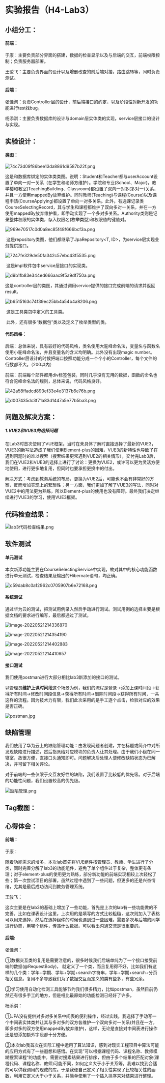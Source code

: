 # 实验报告（H4-Lab3）

## 小组分工：

#### 前端：

​	于康：主要负责部分界面的搭建，数据的检查显示以及与后端的交互，前端权限控制；负责服务器部署。

​	王骏飞：主要负责界面的设计以及增删改查的前后端对接，路由跳转等，同时负责测试。

#### 后端：

​	张佳洵：负责Controller层的设计，前后端接口的约定，以及阶段性对新开发的功能进行test找bug。

​	杨添淇：主要负责数据库的设计与domain层实体类的实现，service层接口的设计与实现。

## 实验设计：

#### 类图：

![74c73d09f86bee13da8861d9587b22f.png](https://s2.loli.net/2022/05/21/tuYzkfTieb3pW6v.png)

​		这是和数据库绑定的实体类类图。说明：Student和Teacher都与userAccount设置了单向一对一关系（在学生和老师方维护）。学院和专业(School、Major)，教学楼和教室(TeachingBuilding、Classroom)都设置了双向一对多(多对一)关系，并且一方使用mappedBy放弃维护。同时教师(Teaching)与课程(Course)以及课程申请(CourseApplying)都设置了单向一对多关系。此外，有选课记录类CourseSelectingRecord，其与学生和课程都维护了双向多对一关系，并在一方使用mappedBy放弃维护看，即手动实现了一个多对多关系。Authority类则是记录整体权限的实体类，存入权限名(枚举类型)和权限值的键值对。



![969e70517c0d0a8ec85f48f666bcf3a.png](https://s2.loli.net/2022/05/21/JeupWl3bVsIGnND.png)

​		这是repository类图，他们都继承了JpaRepository<T, ID>，为service层实现业务提供接口。



![7247fe329de50fa342c57ebc43f5535.png](https://s2.loli.net/2022/05/21/f7tvPmXblRcTn1z.png)

​		这是impl软件包中service层接口的实现类。



![d9b1fb83e344ed666aac9f5a9df750a.png](https://s2.loli.net/2022/05/21/uOy3oxBCtSsVUD4.png)

​		这是controller层的类图，其通过调用service提供的接口完成前端的请求并返回result。



![b6515163c74f39ec25bb4a54b4a8206.png](https://s2.loli.net/2022/05/21/gmSJ81zovs7WhFQ.png)

​		这是工具类包中定义的工具类。

​		此外，还有很多“数据包”类以及定义了枚举类型的类。

#### 代码风格：

后端：总体来说，具有较好的代码风格，类名使用大驼峰命名法，变量名与函数名使用小驼峰命名法，并且变量名的含义均明确。此外没有出现magic number。Controller层设计的时候把端口按照功能分成一个个小的Controller，每个文件的行数都不大。（200以内）

前端：前端每个部件都用div标签包装，同时几乎没有无用的数据，函数的命名也符合驼峰命名法的规则，总体来说，代码风格良好。





![42a58ffadcd893ef33e4e3137b6e76b.png](https://s2.loli.net/2022/04/19/lQBwsEFLmn18gCf.png)

![d007435dc3f71a83d1447a5e77b5ba3.png](https://s2.loli.net/2022/04/19/VYGeuw7cd1PoRHX.png)

## 问题及解决方案：

##### 1.VUE2和VUE3的选择问题

在Lab3时首次使用了VUE框架，当时在未具体了解时直接选择了最新的VUE3，VUE3的新写法造成了我们使用Element-plus的困难，VUE3的新特性也导致了在遇到问题时的难以搜索（搜索结果更常遇到VUE2的相关情形），交付完Lab3后，我们在VUE2和VUE3的选择上进行了讨论：更换为VUE2，或许可以更为灵活方便地使用，进行更多地复用，但同时也要承担更换中的付出。

解决方式：考虑到教务系统的布局，更换为VUE2后，可能也不会有非常好的方案，反而增加实现上的繁琐性；另一方面，我们更加了解了VUE3的写法，同时对VUE2中的用法更为熟练，所以Element-plus的使用也没有障碍。最终我们决定继续进行VUE3的学习，使用VUE3框架。

## 代码检查结果：

![lab3代码检查结果.png](https://s2.loli.net/2022/04/15/y4NjJ9xKEadoz7X.png)

## 软件测试

#### 单元测试

本次新添功能主要在CourseSelectingService中实现，故对其中的核心功能函数进行单元测试，检查结果及输出的Hibernate语句，均正确。

![c59dab8c0a12962c0705907b6e72168.png](https://s2.loli.net/2022/05/21/MSXaNECqfQVYcGF.png)

#### 系统测试

通过华为云的测试，把测试用例录入然后手动进行测试。测试用例的选择主要是根据文档的要求进行编写，最后都通过了测试。

![image-20220521214336870](https://s2.loli.net/2022/05/21/WCRM4A6kIPH7ObQ.png)

![image-20220521214354190](https://s2.loli.net/2022/05/21/nUoyIEeJrRLQ5b9.png)

![image-20220521214402883](https://s2.loli.net/2022/05/21/ZmLKD5jwQOeAs4I.png)

![image-20220521214410657](https://s2.loli.net/2022/05/21/QkMFYuVyG8ianOE.png)

#### 接口测试

我们使用postman进行大部分相比lab3新添加的接口的测试。

以管理员**维护上课时间段**这个场景为例，我们的流程是登录->添加上课时间段->获得所有时间->修改时间段信息->获得所有时间->删除时间段->获得所有时间，一共这样的流程。因为技术力有限，我们此次采用的是手工逐个点击，检验对应的效果是否正确。

![postman.jpg](https://s2.loli.net/2022/05/21/FqHO6ti48x17DPn.png)

## 缺陷管理

​		我们使用了华为云上的缺陷管理功能：由发现问题者创建，并在标题或简介中对所发现缺陷进行描述，然后指派给对应模块的负责人让其处理。由于我们小组在同一寝室，故很方便，直接口头通知即可。问题解决后处理人便修改缺陷状态为已解决，并可留下相关评论。

对于前端的一些仅限于交互友好性的缺陷，我们设置了比较低的优先级。对于后端的功能性问题，我们设置较高的优先级。

![缺陷管理.png](https://s2.loli.net/2022/05/21/iLCuzVE2YfRsqjx.png)

## Tag截图：



## 心得体会：

#### 前端：

于康：

随着功能需求的增多，本次lab首先将VUE组件按管理员、教师、学生进行了分类，同时完善分解了lab3的功能组件，避免了单个组件过于复杂，整体更有条理；对于element-plus的使用更为熟练，部分新功能的前端实现相较上次轻松了些；第一次尝试项目的部署，虽然过程中遇到了一些问题，但更多的还是兴奋情绪，尤其是最后成功访问到教务管理系统。

王骏飞：

这次主要是在lab3的基础上增加了一些功能，首先是上次的lab有一些功能做的不完善，比如在课表设计这里，上次用的是填写的方式比较粗糙，这次则加入了表格可以用来选择，然后在选择组件的时候也遇到过一些困难，需要多次与后端的同学进行协商，用哪个组件，传递什么数据。可以看出沟通交流是很重要的。


#### 后端:

张佳洵：

①数据交互类的复用是需要注意的，很多时候我们后端单纯为了一个接口接受前端的数据(@RequestBody)， 就定义了一个类，而且复用得不好，比如我们有这样的几个类：学年+学期、学年+学期+search字符串，学年+学期+search+分页相关信息。复用不多导致我们为了数据交互而定义的类有些多，有些冗余。

②学习使用自动化检测工具能够节约我们很多精力，比如postman，虽然目前仍然还有很多手工的地方，但是相比最原始的功能检测已经好了许多。

杨添淇：

①JPA没有提供对多对多关系中间表的便利操作，经过实践，我选择了手动写一个中间表实体类并让其与多对多的双方各维护一个双向多对一关系(并且在一方，即多对多的双方使用mappedBy放弃维护)，这样，无论是直接对中间表进行操作还是想添加额外字段都十分方便。

②本次lab我首次在实际工程中运用了算法知识，感到对现实工程项目中算法可能的应用方式有了一些遐想和感悟。在实现”可以根据课程代码、课程名称、教师模糊搜索课程“的功能中，需要对搜素结果进行排序，但由于多个结果的匹配对象(课程代码、课程名称、教师)可能不同，如何定义大于小于关系等，我难以找到合适的可以供我调用的现成的库。于是我便自己定义了相关性实现了比较相关性的函数，利用它定义大于小于关系，并简单使用了一个插入排序来对结果进行整理。

